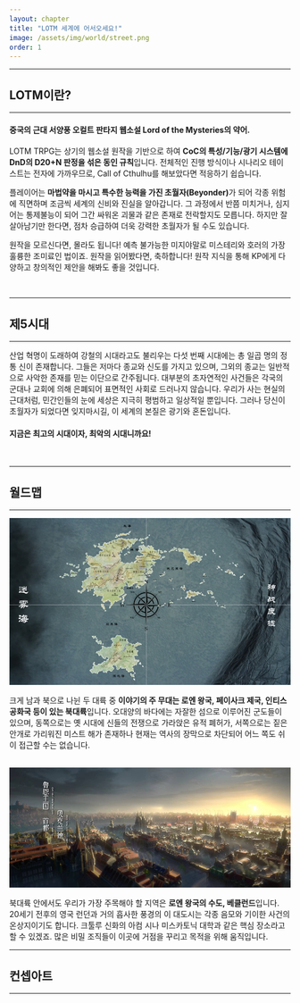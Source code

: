 ```yaml
---
layout: chapter
title: "LOTM 세계에 어서오세요!"
image: /assets/img/world/street.png
order: 1
---
```

<hr><h2>LOTM이란?</h2><hr>
<h4>중국의 근대 서양풍 오컬트 판타지 웹소설 Lord of the Mysteries의 약어.</h4>
<p>LOTM TRPG는 상기의 웹소설 원작을 기반으로 하여 <b>CoC의 특성/기능/광기 시스템에 DnD의 D20+N 판정을 섞은 동인 규칙</b>입니다. 전체적인 진행 방식이나 시나리오 테이스트는 전자에 가까우므로, Call of Cthulhu를 해보았다면 적응하기 쉽습니다.</p>
<p>플레이어는 <b>마법약을 마시고 특수한 능력을 가진 초월자(Beyonder)</b>가 되어 각종 위험에 직면하며 조금씩 세계의 신비와 진실을 알아갑니다. 그 과정에서 반쯤 미치거나, 심지어는 통제불능이 되어 그간 싸워온 괴물과 같은 존재로 전락할지도 모릅니다. 하지만 잘 살아남기만 한다면, 점차 승급하여 더욱 강력한 초월자가 될 수도 있습니다.</p>
<p>원작을 모르신다면, 몰라도 됩니다! 예측 불가능한 미지야말로 미스테리와 호러의 가장 훌륭한 조미료인 법이죠. 원작을 읽어봤다면, 축하합니다! 원작 지식을 통해 KP에게 다양하고 창의적인 제안을 해봐도 좋을 것입니다.</p>
<br>
<hr><h2>제5시대</h2><hr>
<p>산업 혁명이 도래하여 강철의 시대라고도 불리우는 다섯 번째 시대에는 총 일곱 명의 정통 신이 존재합니다. 그들은 저마다 종교와 신도를 가지고 있으며, 그외의 종교는 일반적으로 사악한 존재를 믿는 이단으로 간주됩니다. 대부분의 초자연적인 사건들은 각국의 군대나 교회에 의해 은폐되어 표면적인 사회로 드러나지 않습니다. 우리가 사는 현실의 근대처럼, 민간인들의 눈에 세상은 지극히 평범하고 일상적일 뿐입니다. 그러나 당신이 초월자가 되었다면 잊지마시길, 이 세계의 본질은 광기와 혼돈입니다.</p>
<h4>지금은 최고의 시대이자, 최악의 시대니까요!</h4>
<br>
<hr><h2>월드맵</h2><hr>
<img src="https://raw.githubusercontent.com/izpew/lotm/main/assets/img/world/worldmap.webp">
<p>크게 남과 북으로 나뉜 두 대륙 중 <b>이야기의 주 무대는 로엔 왕국, 페이사크 제국, 인티스 공화국 등이 있는 북대륙</b>입니다. 오대양의 바다에는 자잘한 섬으로 이루어진 군도들이 있으며, 동쪽으로는 옛 시대에 신들의 전쟁으로 가라앉은 유적 폐허가, 서쪽으로는 짙은 안개로 가리워진 미스트 해가 존재하나 현재는 역사의 장막으로 차단되어 어느 쪽도 쉬이 접근할 수는 없습니다.</p>
<br>
<img src="https://raw.githubusercontent.com/izpew/lotm/main/assets/img/world/backlund01.png">
<p>북대륙 안에서도 우리가 가장 주목해야 할 지역은 <b>로엔 왕국의 수도, 베클런드</b>입니다. 20세기 전후의 영국 런던과 거의 흡사한 풍경의 이 대도시는 각종 음모와 기이한 사건의 온상지이기도 합니다. 크툴루 신화의 아컴 시나 미스카토닉 대학과 같은 핵심 장소라고 할 수 있겠죠. 많은 비밀 조직들이 이곳에 거점을 꾸리고 목적을 위해 움직입니다.</p>
<hr><h2>컨셉아트</h2><hr>
